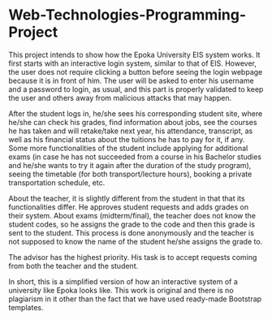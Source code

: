 # Web-Technologies-Programming-Project
This project intends to show how the Epoka University EIS system works.
It first starts with an interactive login system, similar to that of EIS. However, the user does not require clicking a button before seeing the login webpage because it is in front of him.  The user will be asked to enter his username and a password to login, as usual, and this part is properly validated to keep the user and others away from malicious attacks that may happen.


After the student logs in, he/she sees his corresponding student site, where he/she can check his grades, find information about jobs, see the courses he has taken and will retake/take next year,  his attendance, transcript, as well as his financial status about the tuitions he has to pay for it, if any. Some more functionalities of the student include applying for additional exams (in case he has not succeeded from a course in his Bachelor studies and he/she wants to try it again after the duration of the study program), seeing the timetable (for both transport/lecture hours), booking a private transportation schedule, etc.

About the teacher, it is slightly different from the student in that that its functionalities differ. He approves student requests and adds grades on their system. About exams (midterm/final), the teacher does not know the student codes, so he assigns the grade to the code and then this grade is sent to the student. This process is done anonymously and the teacher is not supposed to know the name of the student he/she assigns the grade to.

The advisor has the highest priority. His task is to accept requests coming from both the teacher and the student.

In short, this is a simplified version of how an interactive system of a university like Epoka looks like. This work is original and there is no plagiarism in it other than the fact that we have used ready-made Bootstrap templates. 
